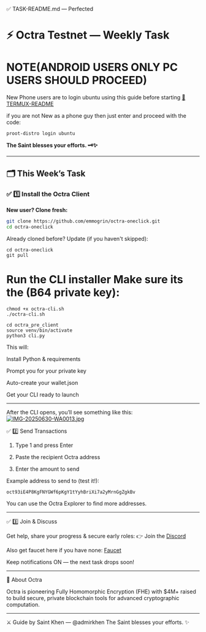 ✅ TASK-README.md — Perfected

# ⚡️ Octra Testnet — Weekly Task

# NOTE(ANDROID USERS ONLY PC USERS SHOULD PROCEED) 
New Phone users are to login ubuntu using this guide before starting [📱 TERMUX-README](https://github.com/emmogrin/octra-oneclick/blob/main/TERMUX-README.md)

if you are not New as a phone guy then  just enter and proceed with the code:
```
proot-distro login ubuntu 
```

**The Saint blesses your efforts. 🗝️✨**

---

## 🗂️ This Week’s Task

### ✅ 1️⃣ Install the Octra Client

**New user? Clone fresh:**  
```bash
git clone https://github.com/emmogrin/octra-oneclick.git
cd octra-oneclick
```
Already cloned before? Update (if you haven't skipped):
```
cd octra-oneclick
git pull
```
# Run the CLI installer Make sure its the (B64 private key):
```
chmod +x octra-cli.sh
./octra-cli.sh
```
```
cd octra_pre_client
source venv/bin/activate
python3 cli.py
```

This will:

Install Python & requirements

Prompt you for your private key

Auto-create your wallet.json

Get your CLI ready to launch


---

After the CLI opens, you’ll see something like this:
[![IMG-20250630-WA0013.jpg](https://i.postimg.cc/mD3bQHf0/IMG-20250630-WA0013.jpg)](https://postimg.cc/G82wR9pQ)


✅ 2️⃣ Send Transactions
1. Type 1 and press Enter

2. Paste the recipient Octra address

3. Enter the amount to send

Example address to send to (test it!):
```
oct93iE4P8KgFNYGWf6pKgY1tYyhBriXi7a2yMrnGgZgkBv
```
You can use the Octra Explorer to find more addresses.

---

✅ 3️⃣ Join & Discuss

Get help, share your progress & secure early roles:
👉 Join the [Discord](https://discord.gg/octra)

Also get faucet here if you have none: [Faucet](https://faucet.octra.network)

Keep notifications ON — the next task drops soon!


---

🧩 About Octra

Octra is pioneering Fully Homomorphic Encryption (FHE) with $4M+ raised to build secure, private blockchain tools for advanced cryptographic computation.


---

⚔️ Guide by Saint Khen — @admirkhen
The Saint blesses your efforts. ✨
